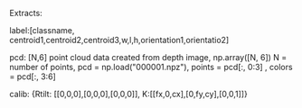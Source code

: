 Extracts: 


label:[classname, centroid1,centroid2,centroid3,w,l,h,orientation1,orientatio2]


pcd: [N,6] point cloud data created from depth image,
     np.array([N, 6]) N = number of points, 
     pcd = np.load("000001.npz"),
     points = pcd[:, 0:3] , colors = pcd[:, 3:6]



calib: {Rtilt: [[0,0,0],[0,0,0],[0,0,0]], K:[[fx,0,cx],[0,fy,cy],[0,0,1]]}
